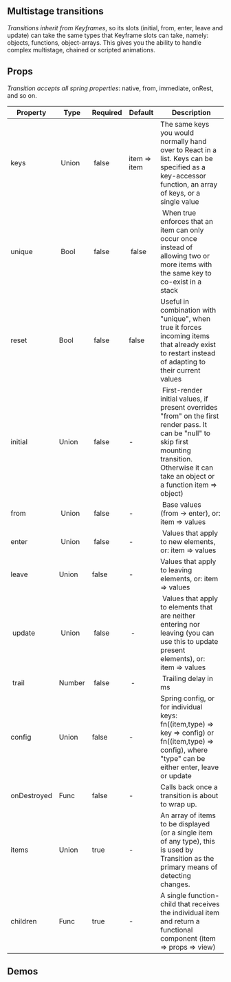 ## Multistage transitions

_Transitions inherit from Keyframes_, so its slots (initial, from, enter, leave and update) can take the same types that Keyframe slots can take, namely: objects, functions, object-arrays. This gives you the ability to handle complex multistage, chained or scripted animations.

## Props

_Transition accepts all spring properties_: native, from, immediate, onRest, and so on.

| Property | Type | Required | Default |  Description |
| -------- | ---- | -------- | ------- | ------------ |
|  keys | Union | false | item => item | The same keys you would normally hand over to React in a list. Keys can be specified as a key-accessor function, an array of keys, or a single value |
| unique | Bool | false |  false | When true enforces that an item can only occur once instead of allowing two or more items with the same key to co-exist in a stack |
| reset | Bool | false | false | Useful in combination with "unique", when true it forces incoming items that already exist to restart instead of adapting to their current values |
| initial | Union | false | - | First-render initial values, if present overrides "from" on the first render pass. It can be "null" to skip first mounting transition. Otherwise it can take an object or a function item => object) |
| from | Union | false | - | Base values (from -> enter), or: item => values |
| enter | Union | false | - | Values that apply to new elements, or: item => values |
| leave | Union | false | - | Values that apply to leaving elements, or: item => values |
| update | Union | false | - | Values that apply to elements that are neither entering nor leaving (you can use this to update present elements), or: item => values |
| trail | Number | false | - | Trailing delay in ms |
| config | Union | false | - | Spring config, or for individual keys: fn((item,type) => key => config) or fn((item,type) => config), where "type" can be either enter, leave or update |
| onDestroyed | Func | false | - | Calls back once a transition is about to wrap up. |
| items | Union | true | - | An array of items to be displayed (or a single item of any type), this is used by Transition as the primary means of detecting changes. |
| children | Func | true | - | A single function-child that receives the individual item and return a functional component (item => props => view) |

## Demos

